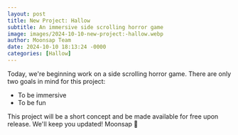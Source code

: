```yaml
---
layout: post
title: New Project: Hallow
subtitle: An immersive side scrolling horror game
image: images/2024-10-10-new-project:-hallow.webp
author: Moonsap Team
date: 2024-10-10 18:13:24 -0000
categories: [Hallow]
---
```

Today, we're beginning work on a side scrolling horror game.
There are only two goals in mind for this project:
- To be immersive
- To be fun

This project will be a short concept and be made available for free upon release.
We'll keep you updated!
Moonsap 🚀
        